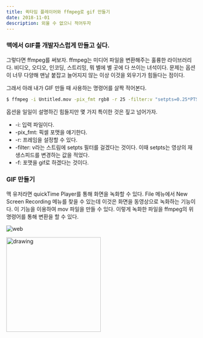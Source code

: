 ```yaml
---
title: 퀵타임 플레이어와 ffmpeg로 gif 만들기
date: 2018-11-01
description: 외울 수 없으니 적어두자
---
```


### 맥에서 GIF를 개발자스럽게 만들고 싶다. 

그렇다면 ffmpeg를 써보자. ffmpeg는 미디어 파일을 변환해주는 훌륭한 라이브러리다. 비디오, 오디오, 인코딩, 스트리밍, 뭐 별에 별 곳에 다 쓰이는 녀석이다. 문제는 옵션이 너무 다양해 맨날 붙잡고 늘어지지 않는 이상 이것을 외우기가 힘들다는 점이다.

그래서 아래 내가 GIF 만들 때 사용하는 명령어를 살짝 적어본다.

```bash
$ ffmpeg -i Untitled.mov -pix_fmt rgb8 -r 25 -filter:v "setpts=0.25*PTS" -f gif out.gif
```

옵션을 일일이 설명하긴 힘들지만 몇 가지 특이한 것은 짚고 넘어가자.

* -i: 입력 파일이다.
* -pix_fmt: 픽셀 포맷을 얘기한다.
* -r: 프레임을 설정할 수 있다.
* -filter: v라는 스트림에 setpts 필터를 걸겠다는 것이다. 이때 setpts는 영상의 재생스피드를 변경하는 값을 적었다.
* -f: 포맷을 gif로 하겠다는 것이다.

### GIF 만들기

맥 유저라면 quickTime Player를 통해 화면을 녹화할 수 있다. File 메뉴에서 New Screen Recording 메뉴를 찾을 수 있는데 이것은 화면을 동영상으로 녹화하는 기능이다. 이 기능을 이용하여 mov 파일을 만들 수 있다. 이렇게 녹화한 파일을 ffmpeg의 위 명령어를 통해 변환을 할 수 있다. 

![web](https://user-images.githubusercontent.com/1336102/47803381-ae4d1700-dd75-11e8-8511-d65d5a2173c6.gif)

<img src="https://user-images.githubusercontent.com/1336102/49519619-bd7b3380-f8e4-11e8-92d5-4ddc182a3f2c.gif" alt="drawing" width="250"/>


